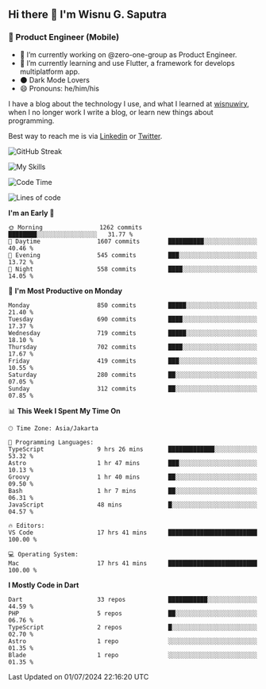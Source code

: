 ## Hi there 👋 I'm Wisnu G. Saputra

### :mobile_phone_off: Product Engineer (Mobile)

- 🔭 I’m currently working on @zero-one-group as Product Engineer.
- 🌱 I’m currently learning and use Flutter, a framework for develops multiplatform app.
- 🌑 Dark Mode Lovers
- 😄 Pronouns: he/him/his

I have a blog about the technology I use, and what I learned at [wisnuwiry](https://wisnuwiry.space/), when I no longer work I write a blog, or learn new things about programming.

Best way to reach me is via [Linkedin](https://www.linkedin.com/in/wisnu-saputra/) or [Twitter](https://twitter.com/wisnuwiry).

![GitHub Streak](https://streak-stats.demolab.com?user=wisnuwiry&theme=dark&hide_border=true)

![My Skills](https://skillicons.dev/icons?i=dart,flutter,kotlin,swift,go,js,css,neovim,git,linux&perline=5)

<!--START_SECTION:waka-->
![Code Time](http://img.shields.io/badge/Code%20Time-1%2C394%20hrs%207%20mins-blue)

![Lines of code](https://img.shields.io/badge/From%20Hello%20World%20I%27ve%20Written-5.8%20million%20lines%20of%20code-blue)

**I'm an Early 🐤** 

```text
🌞 Morning                1262 commits        ████████░░░░░░░░░░░░░░░░░   31.77 % 
🌆 Daytime                1607 commits        ██████████░░░░░░░░░░░░░░░   40.46 % 
🌃 Evening                545 commits         ███░░░░░░░░░░░░░░░░░░░░░░   13.72 % 
🌙 Night                  558 commits         ████░░░░░░░░░░░░░░░░░░░░░   14.05 % 
```
📅 **I'm Most Productive on Monday** 

```text
Monday                   850 commits         █████░░░░░░░░░░░░░░░░░░░░   21.40 % 
Tuesday                  690 commits         ████░░░░░░░░░░░░░░░░░░░░░   17.37 % 
Wednesday                719 commits         █████░░░░░░░░░░░░░░░░░░░░   18.10 % 
Thursday                 702 commits         ████░░░░░░░░░░░░░░░░░░░░░   17.67 % 
Friday                   419 commits         ███░░░░░░░░░░░░░░░░░░░░░░   10.55 % 
Saturday                 280 commits         ██░░░░░░░░░░░░░░░░░░░░░░░   07.05 % 
Sunday                   312 commits         ██░░░░░░░░░░░░░░░░░░░░░░░   07.85 % 
```


📊 **This Week I Spent My Time On** 

```text
🕑︎ Time Zone: Asia/Jakarta

💬 Programming Languages: 
TypeScript               9 hrs 26 mins       █████████████░░░░░░░░░░░░   53.32 % 
Astro                    1 hr 47 mins        ███░░░░░░░░░░░░░░░░░░░░░░   10.13 % 
Groovy                   1 hr 40 mins        ██░░░░░░░░░░░░░░░░░░░░░░░   09.50 % 
Bash                     1 hr 7 mins         ██░░░░░░░░░░░░░░░░░░░░░░░   06.31 % 
JavaScript               48 mins             █░░░░░░░░░░░░░░░░░░░░░░░░   04.57 % 

🔥 Editors: 
VS Code                  17 hrs 41 mins      █████████████████████████   100.00 % 

💻 Operating System: 
Mac                      17 hrs 41 mins      █████████████████████████   100.00 % 
```

**I Mostly Code in Dart** 

```text
Dart                     33 repos            ███████████░░░░░░░░░░░░░░   44.59 % 
PHP                      5 repos             ██░░░░░░░░░░░░░░░░░░░░░░░   06.76 % 
TypeScript               2 repos             █░░░░░░░░░░░░░░░░░░░░░░░░   02.70 % 
Astro                    1 repo              ░░░░░░░░░░░░░░░░░░░░░░░░░   01.35 % 
Blade                    1 repo              ░░░░░░░░░░░░░░░░░░░░░░░░░   01.35 % 
```




 Last Updated on 01/07/2024 22:16:20 UTC
<!--END_SECTION:waka-->
